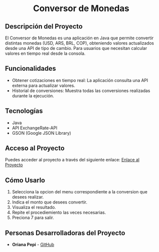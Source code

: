 <h1 align="center"> Conversor de Monedas </h1>

## Descripción del Proyecto

El Conversor de Monedas es una aplicación en Java que permite convertir distintas monedas (USD, ARS, BRL, COP), obteniendo valores actualizados desde una API de tipo de cambio. 
Para usuarios que necesitan calcular valores en tiempo real desde la consola.

## Funcionalidades

- Obtener cotizaciones en tiempo real: La aplicación consulta una API externa para actualizar valores.
- Historial de conversiones: Muestra todas las conversiones realizadas durante la ejecución.

## Tecnologías

- Java 
- API ExchangeRate-API
- GSON (Google JSON Library)

## Acceso al Proyecto
Puedes acceder al proyecto a través del siguiente enlace:
[Enlace al Proyecto](https://github.com/Pepiana/conversor-de-moneda.git)

## Cómo Usarlo
1. Selecciona la opcion del menu correspondiente a la conversion que desees realizar.
2. Indica el monto que desees convertir.
3. Visualiza el resultado.
4. Repite el procediemiento las veces necesarias.
5. Preciona 7 para salir.

## Personas Desarrolladoras del Proyecto
- **Oriana Pepi** - [GitHub](https://github.com/Pepiana) 


